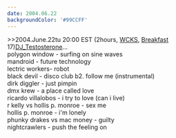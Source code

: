 ```yaml
---
date: 2004.06.22
backgroundColor: '#99CCFF'
---
```


\>>2004.June.22tu 20:00 EST (2hours, [WCKS](http://www.thewhale.org/), [Breakfast](http://www.anal0g.org/breakfast/) 17)[DJ\_Testosterone](http://www.elleinad.ca/)...  
polygon window - surfing on sine waves  
mandroid - future technology  
lectric workers- robot  
black devil - disco club b2. follow me (instrumental)  
dirk diggler - just pimpin  
dmx krew - a place called love  
ricardo villalobos - i try to love (can i live)  
r kelly vs hollis p. monroe - sex me  
hollis p. monroe - i'm lonely  
phunky drakes vs mac money - guilty  
nightcrawlers - push the feeling on